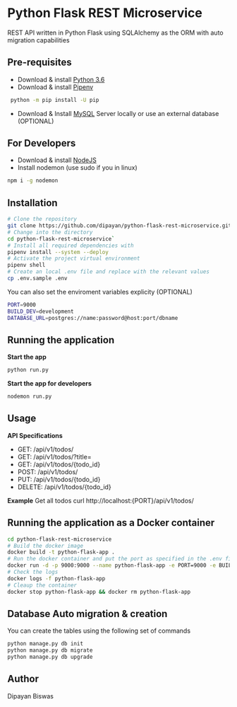 # Python Flask REST Microservice 

REST API written in Python Flask using SQLAlchemy as the ORM with auto migration capabilities

## Pre-requisites
  - Download & install [Python 3.6](https://www.python.org/downloads/)
  - Download & install [Pipenv](https://docs.pipenv.org/)
   ```bash
    python -m pip install -U pip 
   ```
  - Download & Install [MySQL](https://www.mysql.com/) Server locally or use an external database (OPTIONAL)

## For Developers
  - Download & install [NodeJS](https://nodejs.org/en/download/) 
  - Install nodemon (use sudo if you in linux)
  ```bash
  npm i -g nodemon
  ```

## Installation

  ```bash
  # Clone the repository 
  git clone https://github.com/dipayan/python-flask-rest-microservice.git`
  # Change into the directory
  cd python-flask-rest-microservice`
  # Install all required dependencies with
  pipenv install --system --deploy
  # Activate the project virtual environment
  pipenv shell
  # Create an local .env file and replace with the relevant values
  cp .env.sample .env
  ```
  You can also set the enviroment variables explicity (OPTIONAL)
  
  ```bash
  PORT=9000
  BUILD_DEV=development
  DATABASE_URL=postgres://name:password@host:port/dbname
  ```

## Running the application

  **Start the app**
  ```bash
  python run.py
  ```
  **Start the app for developers**
  ```bash
  nodemon run.py
  ```
## Usage

**API Specifications**
  - GET: /api/v1/todos/
  - GET: /api/v1/todos/?title= 
  - GET: /api/v1/todos/{todo_id}
  - POST: /api/v1/todos/
  - PUT: /api/v1/todos/{todo_id}
  - DELETE: /api/v1/todos/{todo_id}

**Example**
Get all todos
curl http://localhost:{PORT}/api/v1/todos/

## Running the application as a Docker container

 ```bash
 cd python-flask-rest-microservice
 # Build the docker image 
 docker build -t python-flask-app .
 # Run the docker container and put the port as specified in the .env file
 docker run -d -p 9000:9000 --name python-flask-app -e PORT=9000 -e BUILD_ENV='development' -e DATABASE_URL='mysql+pymysql://user:pass@host:port/dbname' python-flask-app
 # Check the logs
 docker logs -f python-flask-app
 # Cleaup the container
 docker stop python-flask-app && docker rm python-flask-app
 ```

## Database Auto migration & creation

You can create the tables using the following set of commands

```bash
python manage.py db init
python manage.py db migrate
python manage.py db upgrade
```

## Author

Dipayan Biswas